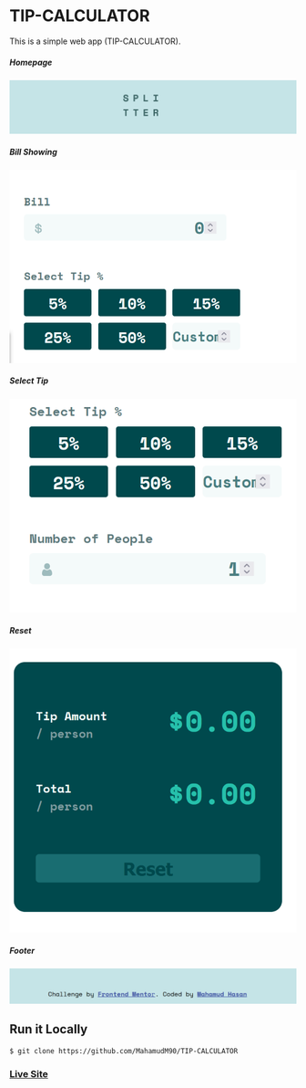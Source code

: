 # TIP-CALCULATOR 

This is a simple web app (TIP-CALCULATOR).



##### Homepage
![ScreenShot of Form](screenshot/a.png)



##### Bill Showing
![ScreenShot of Form](screenshot/b.png)



##### Select Tip
![ScreenShot of Form](screenshot/c.png)



##### Reset
![ScreenShot of Form](screenshot/d.png)



##### Footer
![ScreenShot of Form](screenshot/e.png)


 
## Run it Locally
```
$ git clone https://github.com/MahamudM90/TIP-CALCULATOR
```
   ###    [Live Site](https://mahamudm90.github.io/TIP-CALCULATOR/)
